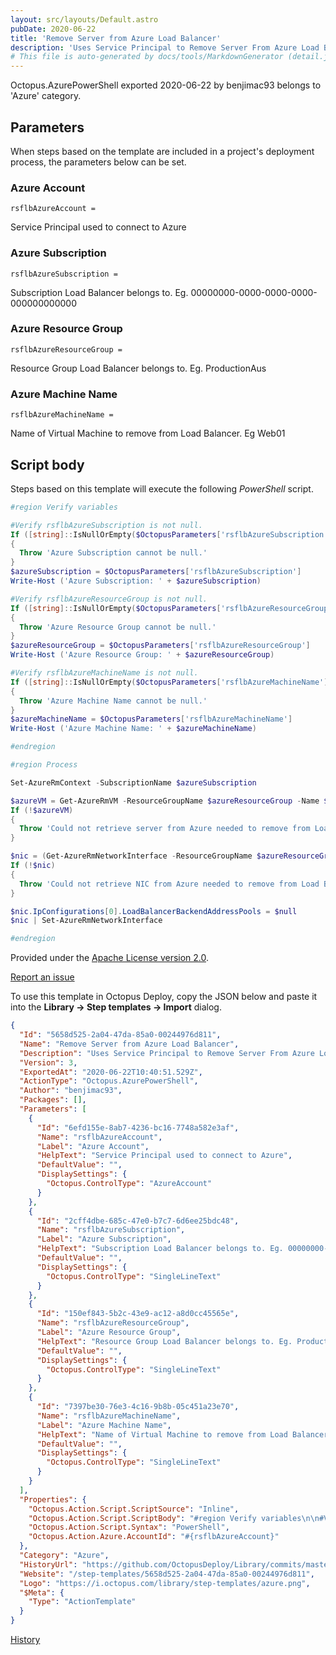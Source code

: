 ```yaml
---
layout: src/layouts/Default.astro
pubDate: 2020-06-22
title: 'Remove Server from Azure Load Balancer'
description: 'Uses Service Principal to Remove Server From Azure Load Balancer.'
# This file is auto-generated by docs/tools/MarkdownGenerator (detail.js)
---
```


Octopus.AzurePowerShell exported 2020-06-22 by benjimac93 belongs to 'Azure' category.

## Parameters

When steps based on the template are included in a project's deployment process, the parameters below can be set.


<div class="param">

### Azure Account

`rsflbAzureAccount = `

Service Principal used to connect to Azure

</div>
        
<div class="param">

### Azure Subscription

`rsflbAzureSubscription = `

Subscription Load Balancer belongs to. Eg. 00000000-0000-0000-0000-000000000000

</div>
        
<div class="param">

### Azure Resource Group

`rsflbAzureResourceGroup = `

Resource Group Load Balancer belongs to. Eg. ProductionAus

</div>
        
<div class="param">

### Azure Machine Name

`rsflbAzureMachineName = `

Name of Virtual Machine to remove from Load Balancer. Eg Web01

</div>
        

## Script body

Steps based on this template will execute the following *PowerShell* script.

```PowerShell
#region Verify variables

#Verify rsflbAzureSubscription is not null.
If ([string]::IsNullOrEmpty($OctopusParameters['rsflbAzureSubscription']))
{
  Throw 'Azure Subscription cannot be null.'
}
$azureSubscription = $OctopusParameters['rsflbAzureSubscription']
Write-Host ('Azure Subscription: ' + $azureSubscription)

#Verify rsflbAzureResourceGroup is not null.
If ([string]::IsNullOrEmpty($OctopusParameters['rsflbAzureResourceGroup']))
{
  Throw 'Azure Resource Group cannot be null.'
}
$azureResourceGroup = $OctopusParameters['rsflbAzureResourceGroup']
Write-Host ('Azure Resource Group: ' + $azureResourceGroup)

#Verify rsflbAzureMachineName is not null.
If ([string]::IsNullOrEmpty($OctopusParameters['rsflbAzureMachineName']))
{
  Throw 'Azure Machine Name cannot be null.'
}
$azureMachineName = $OctopusParameters['rsflbAzureMachineName']
Write-Host ('Azure Machine Name: ' + $azureMachineName)

#endregion

#region Process

Set-AzureRmContext -SubscriptionName $azureSubscription

$azureVM = Get-AzureRmVM -ResourceGroupName $azureResourceGroup -Name $azureMachineName
If (!$azureVM)
{
  Throw 'Could not retrieve server from Azure needed to remove from Load Balancer.'
}

$nic = (Get-AzureRmNetworkInterface -ResourceGroupName $azureResourceGroup | Where-Object {$_.VirtualMachine.Id -eq $azureVM.Id})
If (!$nic)
{
  Throw 'Could not retrieve NIC from Azure needed to remove from Load Balancer.'
}

$nic.IpConfigurations[0].LoadBalancerBackendAddressPools = $null
$nic | Set-AzureRmNetworkInterface

#endregion
```

Provided under the [Apache License version 2.0](https://github.com/OctopusDeploy/Library/blob/master/LICENSE.txt).

[Report an issue](https://github.com/OctopusDeploy/Library/issues/new?assignees=&labels=&projects=&template=bug-report.yml&title=Issue%20with%20Remove%20Server%20from%20Azure%20Load%20Balancer&step-template=Remove%20Server%20from%20Azure%20Load%20Balancer)

<div class="get-json">

To use this template in Octopus Deploy, copy the JSON below and paste it into the **Library → Step templates → Import** dialog.

```json
{
  "Id": "5658d525-2a04-47da-85a0-00244976d811",
  "Name": "Remove Server from Azure Load Balancer",
  "Description": "Uses Service Principal to Remove Server From Azure Load Balancer.",
  "Version": 3,
  "ExportedAt": "2020-06-22T10:40:51.529Z",
  "ActionType": "Octopus.AzurePowerShell",
  "Author": "benjimac93",
  "Packages": [],
  "Parameters": [
    {
      "Id": "6efd155e-8ab7-4236-bc16-7748a582e3af",
      "Name": "rsflbAzureAccount",
      "Label": "Azure Account",
      "HelpText": "Service Principal used to connect to Azure",
      "DefaultValue": "",
      "DisplaySettings": {
        "Octopus.ControlType": "AzureAccount"
      }
    },
    {
      "Id": "2cff4dbe-685c-47e0-b7c7-6d6ee25bdc48",
      "Name": "rsflbAzureSubscription",
      "Label": "Azure Subscription",
      "HelpText": "Subscription Load Balancer belongs to. Eg. 00000000-0000-0000-0000-000000000000",
      "DefaultValue": "",
      "DisplaySettings": {
        "Octopus.ControlType": "SingleLineText"
      }
    },
    {
      "Id": "150ef843-5b2c-43e9-ac12-a8d0cc45565e",
      "Name": "rsflbAzureResourceGroup",
      "Label": "Azure Resource Group",
      "HelpText": "Resource Group Load Balancer belongs to. Eg. ProductionAus",
      "DefaultValue": "",
      "DisplaySettings": {
        "Octopus.ControlType": "SingleLineText"
      }
    },
    {
      "Id": "7397be30-76e3-4c16-9b8b-05c451a23e70",
      "Name": "rsflbAzureMachineName",
      "Label": "Azure Machine Name",
      "HelpText": "Name of Virtual Machine to remove from Load Balancer. Eg Web01",
      "DefaultValue": "",
      "DisplaySettings": {
        "Octopus.ControlType": "SingleLineText"
      }
    }
  ],
  "Properties": {
    "Octopus.Action.Script.ScriptSource": "Inline",
    "Octopus.Action.Script.ScriptBody": "#region Verify variables\n\n#Verify rsflbAzureSubscription is not null.\nIf ([string]::IsNullOrEmpty($OctopusParameters['rsflbAzureSubscription']))\n{\n  Throw 'Azure Subscription cannot be null.'\n}\n$azureSubscription = $OctopusParameters['rsflbAzureSubscription']\nWrite-Host ('Azure Subscription: ' + $azureSubscription)\n\n#Verify rsflbAzureResourceGroup is not null.\nIf ([string]::IsNullOrEmpty($OctopusParameters['rsflbAzureResourceGroup']))\n{\n  Throw 'Azure Resource Group cannot be null.'\n}\n$azureResourceGroup = $OctopusParameters['rsflbAzureResourceGroup']\nWrite-Host ('Azure Resource Group: ' + $azureResourceGroup)\n\n#Verify rsflbAzureMachineName is not null.\nIf ([string]::IsNullOrEmpty($OctopusParameters['rsflbAzureMachineName']))\n{\n  Throw 'Azure Machine Name cannot be null.'\n}\n$azureMachineName = $OctopusParameters['rsflbAzureMachineName']\nWrite-Host ('Azure Machine Name: ' + $azureMachineName)\n\n#endregion\n\n#region Process\n\nSet-AzureRmContext -SubscriptionName $azureSubscription\n\n$azureVM = Get-AzureRmVM -ResourceGroupName $azureResourceGroup -Name $azureMachineName\nIf (!$azureVM)\n{\n  Throw 'Could not retrieve server from Azure needed to remove from Load Balancer.'\n}\n\n$nic = (Get-AzureRmNetworkInterface -ResourceGroupName $azureResourceGroup | Where-Object {$_.VirtualMachine.Id -eq $azureVM.Id})\nIf (!$nic)\n{\n  Throw 'Could not retrieve NIC from Azure needed to remove from Load Balancer.'\n}\n\n$nic.IpConfigurations[0].LoadBalancerBackendAddressPools = $null\n$nic | Set-AzureRmNetworkInterface\n\n#endregion",
    "Octopus.Action.Script.Syntax": "PowerShell",
    "Octopus.Action.Azure.AccountId": "#{rsflbAzureAccount}"
  },
  "Category": "Azure",
  "HistoryUrl": "https://github.com/OctopusDeploy/Library/commits/master/step-templates//opt/buildagent/work/75443764cd38076d/step-templates/remove-server-from-azure-load-balancer.json",
  "Website": "/step-templates/5658d525-2a04-47da-85a0-00244976d811",
  "Logo": "https://i.octopus.com/library/step-templates/azure.png",
  "$Meta": {
    "Type": "ActionTemplate"
  }
}
```

[History](https://github.com/OctopusDeploy/Library/commits/master/step-templates/https://github.com/OctopusDeploy/Library/commits/master/step-templates//opt/buildagent/work/75443764cd38076d/step-templates/remove-server-from-azure-load-balancer.json)

</div>
